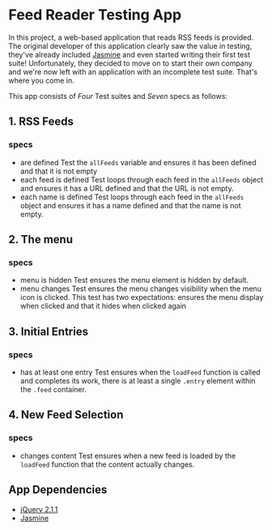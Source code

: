 # Feed Reader Testing App

In this project, a web-based application that reads RSS feeds is provided. The original developer of this application clearly saw the value in testing, they've already included [Jasmine](http://jasmine.github.io/) and even started writing their first test suite! Unfortunately, they decided to move on to start their own company and we're now left with an application with an incomplete test suite. That's where you come in.

This app consists of _Four_ Test suites and _Seven_ specs as follows:

## 1. RSS Feeds 
### specs
* are defined
Test the `allFeeds` variable and ensures it has been defined and that it is not empty
* each feed is defined
Test loops through each feed in the `allFeeds` object and ensures it has a URL defined and that the URL is not empty.
* each name is defined
Test loops through each feed in the `allFeeds` object and ensures it has a name defined and that the name is not empty.

## 2. The menu
### specs
* menu is hidden
Test ensures the menu element is hidden by default.
* menu changes
Test ensures the menu changes visibility when the menu icon is clicked. This test has two expectations: ensures the menu display when clicked and that it hides when clicked again

## 3. Initial Entries
### specs
* has at least one entry
Test ensures when the `loadFeed` function is called and completes its work, there is at least a single `.entry` element within the `.feed` container.

## 4. New Feed Selection
### specs
* changes content
Test ensures when a new feed is loaded by the `loadFeed` function that the content actually changes.


## App Dependencies

- [jQuery 2.1.1](http://ajax.googleapis.com/ajax/libs/jquery/2.1.1/jquery.min.js)
- [Jasmine](http://jasmine.github.io/)